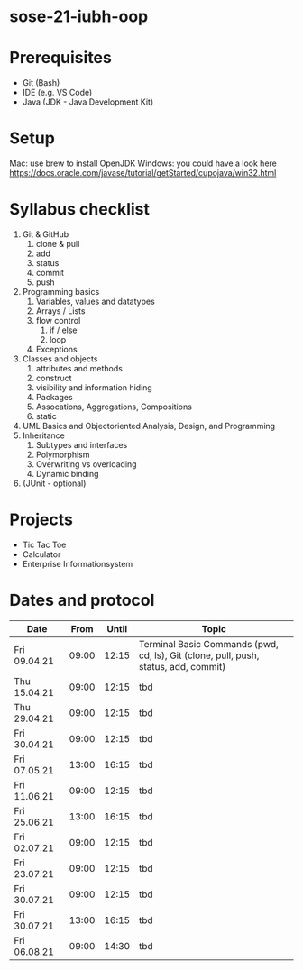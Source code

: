 # sose-21-iubh-oop

# Prerequisites

-   Git (Bash)
-   IDE (e.g. VS Code)
-   Java (JDK - Java Development Kit)

# Setup

Mac: use brew to install OpenJDK
Windows: you could have a look here https://docs.oracle.com/javase/tutorial/getStarted/cupojava/win32.html

# Syllabus checklist

1. Git & GitHub
    1. clone & pull
    2. add
    3. status
    4. commit
    5. push
2. Programming basics
    1. Variables, values and datatypes
    2. Arrays / Lists
    3. flow control
        1. if / else
        2. loop
    4. Exceptions
3. Classes and objects
    1. attributes and methods
    2. construct
    3. visibility and information hiding
    4. Packages
    5. Assocations, Aggregations, Compositions
    6. static
4. UML Basics and Objectoriented Analysis, Design, and Programming
5. Inheritance
    1. Subtypes and interfaces
    2. Polymorphism
    3. Overwriting vs overloading
    4. Dynamic binding
6. (JUnit - optional)

# Projects

-   Tic Tac Toe
-   Calculator
-   Enterprise Informationsystem

# Dates and protocol

| Date         | From  | Until | Topic                                                                               |
| ------------ | ----- | ----- | ----------------------------------------------------------------------------------- |
| Fri 09.04.21 | 09:00 | 12:15 | Terminal Basic Commands (pwd, cd, ls), Git (clone, pull, push, status, add, commit) |
| Thu 15.04.21 | 09:00 | 12:15 | tbd                                                                                 |
| Thu 29.04.21 | 09:00 | 12:15 | tbd                                                                                 |
| Fri 30.04.21 | 09:00 | 12:15 | tbd                                                                                 |
| Fri 07.05.21 | 13:00 | 16:15 | tbd                                                                                 |
| Fri 11.06.21 | 09:00 | 12:15 | tbd                                                                                 |
| Fri 25.06.21 | 13:00 | 16:15 | tbd                                                                                 |
| Fri 02.07.21 | 09:00 | 12:15 | tbd                                                                                 |
| Fri 23.07.21 | 09:00 | 12:15 | tbd                                                                                 |
| Fri 30.07.21 | 09:00 | 12:15 | tbd                                                                                 |
| Fri 30.07.21 | 13:00 | 16:15 | tbd                                                                                 |
| Fri 06.08.21 | 09:00 | 14:30 | tbd                                                                                 |

